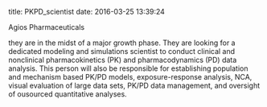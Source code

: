 title: PKPD_scientist
date: 2016-03-25 13:39:24

Agios Pharmaceuticals
 
 
 they are in the midst of a major growth phase. They are looking for a dedicated modeling and simulations scientist to conduct clinical and nonclinical pharmacokinetics (PK) and pharmacodynamics (PD) data analysis. This person will also be responsible for establishing population and mechanism based PK/PD models, exposure-response analysis, NCA, visual evaluation of large data sets, PK/PD data management, and oversight of ousourced quantitative analyses.